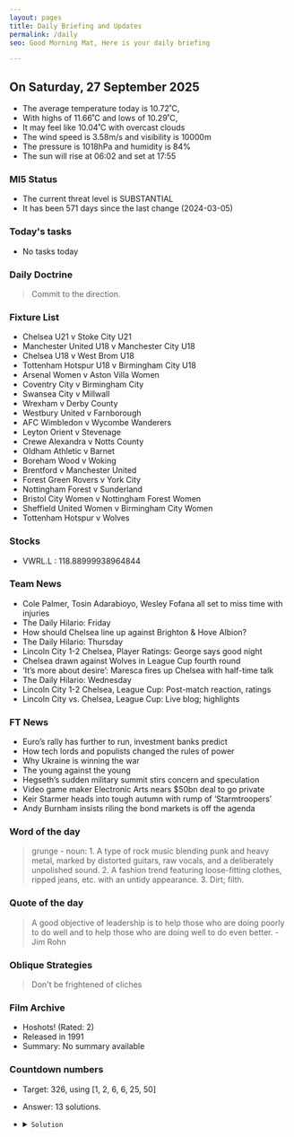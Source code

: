 ```yaml
---
layout: pages
title: Daily Briefing and Updates
permalink: /daily
seo: Good Morning Mat, Here is your daily briefing

---
```


<!-- weather_marker starts -->
## On Saturday, 27 September 2025

- The average temperature today is 10.72˚C,
- With highs of 11.66˚C and lows of 10.29˚C,
- It may feel like 10.04˚C with overcast clouds
- The wind speed is 3.58m/s and visibility is 10000m
- The pressure is 1018hPa and humidity is 84%
- The sun will rise at 06:02 and set at 17:55

<!-- weather_marker ends -->

### MI5 Status
<!-- threat_marker starts -->
- The current threat level is <span class="highlighter">SUBSTANTIAL</span>
- It has been 571 days since the last change (2024-03-05)

<!-- threat_marker ends -->

### Today's tasks
<!-- task_marker starts -->
- No tasks today
<!-- task_marker ends -->

### Daily Doctrine
<!-- doctrine_marker starts -->
> Commit to the direction.
<!-- doctrine_marker ends -->

### Fixture List

<!-- fixture_marker starts -->
- Chelsea U21 v Stoke City U21
- Manchester United U18 v Manchester City U18
- Chelsea U18 v West Brom U18
- Tottenham Hotspur U18 v Birmingham City U18
- Arsenal Women v Aston Villa Women
- Coventry City v Birmingham City
- Swansea City v Millwall
- Wrexham v Derby County
- Westbury United v Farnborough
- AFC Wimbledon v Wycombe Wanderers
- Leyton Orient v Stevenage
- Crewe Alexandra v Notts County
- Oldham Athletic v Barnet
- Boreham Wood v Woking
- Brentford v Manchester United
- Forest Green Rovers v York City
- Nottingham Forest v Sunderland
- Bristol City Women v Nottingham Forest Women
- Sheffield United Women v Birmingham City Women
- Tottenham Hotspur v Wolves
<!-- fixture_marker ends -->

### Stocks

<!-- stocks_marker starts -->

- VWRL.L : 118.88999938964844 

<!-- stocks_marker ends -->

### Team News
<!-- news_marker starts -->

- Cole Palmer, Tosin Adarabioyo, Wesley Fofana all set to miss time with injuries
- The Daily Hilario: Friday
- How should Chelsea line up against Brighton &#038; Hove Albion?
- The Daily Hilario: Thursday
- Lincoln City 1-2 Chelsea, Player Ratings: George says good night
- Chelsea drawn against Wolves in League Cup fourth round
- ‘It&#8217;s more about desire’: Maresca fires up Chelsea with half-time talk
- The Daily Hilario: Wednesday
- Lincoln City 1-2 Chelsea, League Cup: Post-match reaction, ratings
- Lincoln City vs. Chelsea, League Cup: Live blog; highlights

<!-- news_marker ends -->

### FT News

<!-- ftnews_marker starts -->

- Euro’s rally has further to run, investment banks predict
- How tech lords and populists changed the rules of power
- Why Ukraine is winning the war
- The young against the young
- Hegseth’s sudden military summit stirs concern and speculation
- Video game maker Electronic Arts nears $50bn deal to go private
- Keir Starmer heads into tough autumn with rump of ‘Starmtroopers’
- Andy Burnham insists riling the bond markets is off the agenda

<!-- ftnews_marker ends -->

### Word of the day

<!-- word_marker starts -->

 > grunge - noun: 1. A type of rock music blending punk and heavy metal, marked by distorted guitars, raw vocals, and a deliberately unpolished sound. 2. A fashion trend featuring loose-fitting clothes, ripped jeans, etc. with an untidy appearance. 3. Dirt; filth.

<!-- word_marker ends -->

### Quote of the day
<!-- quote_marker starts -->

> A good objective of leadership is to help those who are doing poorly to do well and to help those who are doing well to do even better. - Jim Rohn

<!-- quote_marker ends -->

### Oblique Strategies
<!-- eno_marker starts -->
> Don't be frightened of cliches

<!-- eno_marker ends -->

### Film Archive

<!-- film_marker starts -->
- Hoshots! (Rated: 2)
- Released in 1991
- Summary: No summary available
<!-- film_marker ends -->

### Countdown numbers
<!-- game_marker starts -->

- Target: 326, using [1, 2, 6, 6, 25, 50]
- Answer: 13 solutions.

- <details><summary><code>Solution</code></summary>

  Solution: ( 25 - 6 - 6 ) x 50 / 2 + 1

   </details>

<!-- game_marker ends -->

